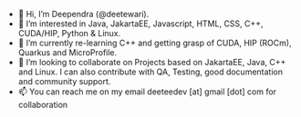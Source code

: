- 👋 Hi, I’m Deependra (@deetewari). 
- 👀 I’m interested in Java, JakartaEE, Javascript, HTML, CSS, C++, CUDA/HIP, Python & Linux.
- 🌱 I’m currently re-learning C++ and getting grasp of CUDA, HIP (ROCm), Quarkus and MicroProfile.
- 💞️ I’m looking to collaborate on Projects based on JakartaEE, Java, C++ and Linux. I can also contribute with QA, Testing, good documentation and community support.
- 📫 You can reach me on my email deeteedev [at] gmail [dot] com for collaboration

<!---
deetewari/deetewari is a ✨ special ✨ repository because its `README.md` (this file) appears on your GitHub profile.
You can click the Preview link to take a look at your changes.
--->
